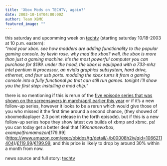 ```yaml
---
title: 'Xbox Mods on TECHTV, again?'
date: 2003-10-14T04:00:00Z
author: Team XBMC
featured_image: ""
---
```

this saturday and upcomming week on [techtv](https://www.esquire.com/) (starting saturday 10/18-2003 at 10 p.m. eastern):   
*“mod your xbox. see how modders are adding functionality to the popular gaming console. by kevin rose. why mod the xbox? well, the xbox is more than just a gaming machine. it’s the most powerful computer you can purchase for $199. under the hood, the xbox is equipped with a 733-mhz intel pentium iii processor, an nvidia graphics subsystem, hard drive, ethernet, and four usb ports. modding the xbox turns it from a gaming console into a fully functional pc that can still run games. tonight i’ll show you the first step: installing a mod chip.”*

 there is no mentioning if this is rerun of the [five episode series that was shown on the screensavers in march/april earlier this year](https://www.esquire.com/) or if it’s a new follow-up series, however it looks to be a rerun which would give those of you who missed it the first time around a second chance, (they showed of xboxmediaplayer 2.3 point release in the forth episode). but if this is a new follow-up series hope they show latest cvs builds of xbmp and xbmc. ps! you can today get a better deal that $199 on a new xbox, exampel from amazon [$179.99](https://www.amazon.com/exec/obidos/tg/detail/-/b00008h2iy/qid=1066211404)/[£119.99](https://www.amazon.co.uk/exec/obidos/asin/b00005rhqt/026-2845156-7917263)/[€199.99](https://www.amazon.de/exec/obidos/asin/b00009l4p1/ref=ed_xblurb_vg_1_0/302-3462437-1596020), and this price is likely to drop by around 30% within a month from now.

 news source and full story: [techtv](https://www.esquire.com/)

 